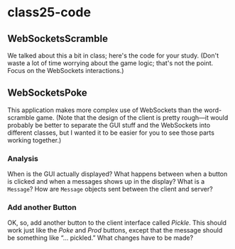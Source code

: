 # class25-code
## WebSocketsScramble
We talked about this a bit in class; here's the code for your study. (Don't waste a lot of time worrying about the game logic; that's not the point. Focus on the WebSockets interactions.)

## WebSocketsPoke
This application makes more complex use of WebSockets than the word-scramble game. (Note that the design of the client is pretty rough&mdash;it would probably be better to separate the GUI stuff and the WebSockets into different classes, but I wanted it to be easier for you to see those parts working together.) 

### Analysis

When is the GUI actually displayed? What happens between when a button is clicked and when a messages shows up in the display? What is a `Message`? How are `Message` objects sent between the client and server?


### Add another Button
OK, so, add another button to the client interface called *Pickle*. This should work just like the *Poke* and *Prod* buttons, except that the message should be something like “... pickled.” What changes have to be made?
